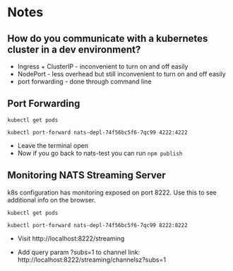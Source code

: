 # Notes

## How do you communicate with a kubernetes cluster in a dev environment?

- Ingress + ClusterIP - inconvenient to turn on and off easily
- NodePort - less overhead but still inconvenient to turn on and off easily
- port forwarding - done through command line

## Port Forwarding

```
kubectl get pods

kubectl port-forward nats-depl-74f56bc5f6-7qc99 4222:4222
```

- Leave the terminal open
- Now if you go back to nats-test you can run `npm publish`

## Monitoring NATS Streaming Server

k8s configuration has monitoring exposed on port 8222. Use this to see additional info on the browser.

```
kubectl get pods

kubectl port-forward nats-depl-74f56bc5f6-7qc99 8222:8222
```

- Visit http://localhost:8222/streaming

- Add query param ?subs=1 to channel link: http://localhost:8222/streaming/channelsz?subs=1
